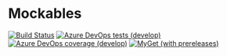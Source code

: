 # Mockables

[![Build Status](https://dev.azure.com/FkThat/Mockables/_apis/build/status/CI?branchName=develop)](https://dev.azure.com/FkThat/Mockables/_build/latest?definitionId=36&branchName=develop)
[![Azure DevOps tests (develop)](https://img.shields.io/azure-devops/tests/FkThat/Mockables/36/develop)](https://dev.azure.com/FkThat/Mockables/_build/latest?definitionId=36&branchName=develop)
[![Azure DevOps coverage (develop)](https://img.shields.io/azure-devops/coverage/FkThat/Mockables/36/develop)](https://dev.azure.com/FkThat/Mockables/_build/latest?definitionId=36&branchName=develop)
[![MyGet (with prereleases)](https://img.shields.io/myget/fkthat/vpre/FkThat.Mockables?label=MyGet)](https://www.myget.org/feed/fkthat/package/nuget/FkThat.Mockables)
